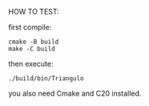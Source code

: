 HOW TO TEST:

first compile: 
```
cmake -B build
make -C build
```

then execute:
```
./build/bin/Triangulo
```


you also need Cmake and C20 installed.
